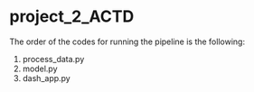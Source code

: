 # project_2_ACTD

The order of the codes for running the pipeline is the following:

1) process_data.py
2) model.py
3) dash_app.py
